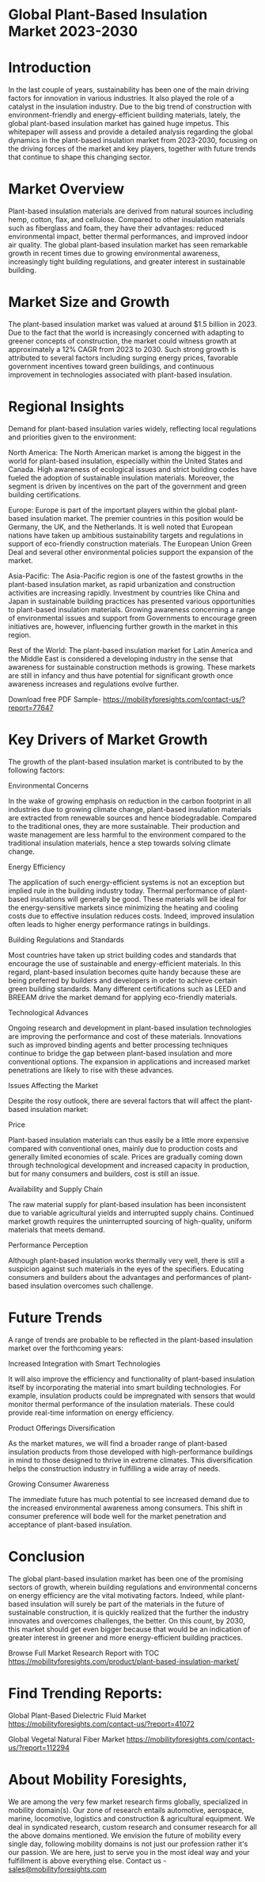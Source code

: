 # Global Plant-Based Insulation Market 2023-2030

# Introduction

In the last couple of years, sustainability has been one of the main driving factors for innovation in various industries. It also played the role of a catalyst in the insulation industry. Due to the big trend of construction with environment-friendly and energy-efficient building materials, lately, the global plant-based insulation market has gained huge impetus. This whitepaper will assess and provide a detailed analysis regarding the global dynamics in the plant-based insulation market from 2023-2030, focusing on the driving forces of the market and key players, together with future trends that continue to shape this changing sector.

# Market Overview

Plant-based insulation materials are derived from natural sources including hemp, cotton, flax, and cellulose. Compared to other insulation materials such as fiberglass and foam, they have their advantages: reduced environmental impact, better thermal performances, and improved indoor air quality. The global plant-based insulation market has seen remarkable growth in recent times due to growing environmental awareness, increasingly tight building regulations, and greater interest in sustainable building.

# Market Size and Growth

The plant-based insulation market was valued at around $1.5 billion in 2023. Due to the fact that the world is increasingly concerned with adapting to greener concepts of construction, the market could witness growth at approximately a 12% CAGR from 2023 to 2030. Such strong growth is attributed to several factors including surging energy prices, favorable government incentives toward green buildings, and continuous improvement in technologies associated with plant-based insulation.

# Regional Insights

Demand for plant-based insulation varies widely, reflecting local regulations and priorities given to the environment:

North America: The North American market is among the biggest in the world for plant-based insulation, especially within the United States and Canada. High awareness of ecological issues and strict building codes have fueled the adoption of sustainable insulation materials. Moreover, the segment is driven by incentives on the part of the government and green building certifications.

Europe: Europe is part of the important players within the global plant-based insulation market. The premier countries in this position would be Germany, the UK, and the Netherlands. It is well noted that European nations have taken up ambitious sustainability targets and regulations in support of eco-friendly construction materials. The European Union Green Deal and several other environmental policies support the expansion of the market.

Asia-Pacific: The Asia-Pacific region is one of the fastest growths in the plant-based insulation market, as rapid urbanization and construction activities are increasing rapidly. Investment by countries like China and Japan in sustainable building practices has presented various opportunities to plant-based insulation materials. Growing awareness concerning a range of environmental issues and support from Governments to encourage green initiatives are, however, influencing further growth in the market in this region.

Rest of the World: The plant-based insulation market for Latin America and the Middle East is considered a developing industry in the sense that awareness for sustainable construction methods is growing. These markets are still in infancy and thus have potential for significant growth once awareness increases and regulations evolve further.

Download free PDF Sample- https://mobilityforesights.com/contact-us/?report=77647


# Key Drivers of Market Growth

The growth of the plant-based insulation market is contributed to by the following factors:

Environmental Concerns

In the wake of growing emphasis on reduction in the carbon footprint in all industries due to growing climate change, plant-based insulation materials are extracted from renewable sources and hence biodegradable. Compared to the traditional ones, they are more sustainable. Their production and waste management are less harmful to the environment compared to the traditional insulation materials, hence a step towards solving climate change.

Energy Efficiency

The application of such energy-efficient systems is not an exception but implied rule in the building industry today. Thermal performance of plant-based insulations will generally be good. These materials will be ideal for the energy-sensitive markets since minimizing the heating and cooling costs due to effective insulation reduces costs. Indeed, improved insulation often leads to higher energy performance ratings in buildings.

Building Regulations and Standards

Most countries have taken up strict building codes and standards that encourage the use of sustainable and energy-efficient materials. In this regard, plant-based insulation becomes quite handy because these are being preferred by builders and developers in order to achieve certain green building standards. Many different certifications such as LEED and BREEAM drive the market demand for applying eco-friendly materials.

Technological Advances

Ongoing research and development in plant-based insulation technologies are improving the performance and cost of these materials. Innovations such as improved binding agents and better processing techniques continue to bridge the gap between plant-based insulation and more conventional options. The expansion in applications and increased market penetrations are likely to rise with these advances.

Issues Affecting the Market

Despite the rosy outlook, there are several factors that will affect the plant-based insulation market:

Price

Plant-based insulation materials can thus easily be a little more expensive compared with conventional ones, mainly due to production costs and generally limited economies of scale. Prices are gradually coming down through technological development and increased capacity in production, but for many consumers and builders, cost is still an issue.

Availability and Supply Chain

The raw material supply for plant-based insulation has been inconsistent due to variable agricultural yields and interrupted supply chains. Continued market growth requires the uninterrupted sourcing of high-quality, uniform materials that meets demand.

Performance Perception

Although plant-based insulation works thermally very well, there is still a suspicion against such materials in the eyes of the specifiers. Educating consumers and builders about the advantages and performances of plant-based insulation overcomes such challenge.

# Future Trends

A range of trends are probable to be reflected in the plant-based insulation market over the forthcoming years:

Increased Integration with Smart Technologies

It will also improve the efficiency and functionality of plant-based insulation itself by incorporating the material into smart building technologies. For example, insulation products could be impregnated with sensors that would monitor thermal performance of the insulation materials. These could provide real-time information on energy efficiency.

Product Offerings Diversification

As the market matures, we will find a broader range of plant-based insulation products from those developed with high-performance buildings in mind to those designed to thrive in extreme climates. This diversification helps the construction industry in fulfilling a wide array of needs.

Growing Consumer Awareness

The immediate future has much potential to see increased demand due to the increased environmental awareness among consumers. This shift in consumer preference will bode well for the market penetration and acceptance of plant-based insulation.

# Conclusion

The global plant-based insulation market has been one of the promising sectors of growth, wherein building regulations and environmental concerns on energy efficiency are the vital motivating factors. Indeed, while plant-based insulation will surely be part of the materials in the future of sustainable construction, it is quickly realized that the further the industry innovates and overcomes challenges, the better. On this count, by 2030, this market should get even bigger because that would be an indication of greater interest in greener and more energy-efficient building practices.

Browse Full Market Research Report with TOC https://mobilityforesights.com/product/plant-based-insulation-market/



# Find Trending Reports:

Global Plant-Based Dielectric Fluid Market https://mobilityforesights.com/contact-us/?report=41072

Global Vegetal Natural Fiber Market https://mobilityforesights.com/contact-us/?report=112294


# About Mobility Foresights,
We are among the very few market research firms globally, specialized in mobility domain(s). Our zone of research entails automotive, aerospace, marine, locomotive, logistics and construction & agricultural equipment. We deal in syndicated research, custom research and consumer research for all the above domains mentioned.
We envision the future of mobility every single day, following mobility domains is not just our profession rather it's our passion. We are here, just to serve you in the most ideal way and your fulfillment is above everything else. Contact us -  sales@mobilityforesights.com
